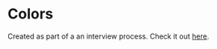 # Colors

Created as part of a an interview process. Check it out [here](https://elegant-tereshkova-7bed98.netlify.app/).
